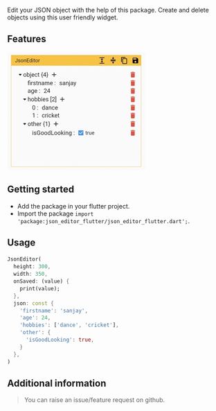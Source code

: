 Edit your JSON object with the help of this package. Create and delete objects using this user friendly widget.

## Features

![JSON Editor](https://github.com/SanjaySodani/media/blob/main/jsoneditor.jpeg "JSON Editor")

## Getting started

- Add the package in your flutter project.
- Import the package `import 'package:json_editor_flutter/json_editor_flutter.dart';`.

## Usage

```dart
JsonEditor(
  height: 300,
  width: 350,
  onSaved: (value) {
    print(value);
  },
  json: const {
    'firstname': 'sanjay',
    'age': 24,
    'hobbies': ['dance', 'cricket'],
    'other': {
      'isGoodLooking': true,
    }
  },
)
```

## Additional information

> You can raise an issue/feature request on github.
